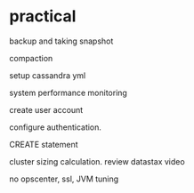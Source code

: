 # practical

backup and taking snapshot

compaction

setup cassandra yml

system performance monitoring

create user account

configure authentication.

CREATE statement

cluster sizing calculation. review datastax video

no opscenter, ssl, JVM tuning

